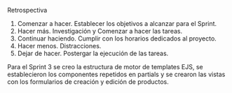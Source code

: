 Retrospectiva

1. Comenzar a hacer.
    Establecer los objetivos a alcanzar para el Sprint.
2. Hacer más.
    Investigación y Comenzar a hacer las tareas.
3. Continuar haciendo.
    Cumplir con los horarios dedicados al proyecto.
4. Hacer menos.
    Distracciones.
5. Dejar de hacer.
    Postergar la ejecución de las tareas.

Para el Sprint 3 se creo la estructura de motor de templates EJS, se establecieron los componentes repetidos en partials y se crearon las vistas con los formularios de creación y edición de productos.